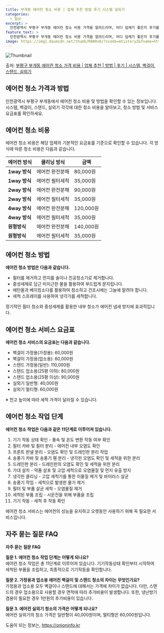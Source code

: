```yaml
---
title: 부개동 에어컨 청소 비용 | 업체 추천 방법 후기 시스템 실외기
categories:
  - 일상
excerpt: >
  인천광역시 부평구 부개동 에어컨 청소 비용 가격을 알려드리며, 어디 업체가 좋은지 후기를 통해 알아보겠습니다. 현재 글에서는 시스템, 벽걸이, 스탠드, 실외기 각각에 대해 청소 비용이 나와 있으니 참고하시면 되겠습니다. 에어컨 분해 청소 방법 보기 👈 클릭셀프 에어컨 청소 방법 보기👈 클릭부평구 부개동 에어컨 청소 비용시스템에어컨 방식클리닝방식금액1way 방식에어컨 완전분해80,000원1way 방식에어컨 필터세척35,000원2way 방식에어컨 완전분해90,000원2way 방식에어컨 필터세척35,000원4way 방식에어컨 완전분해120,000원4way 방식에어컨 필터세척35,000원원형방식에어컨 완전분해140,000원원형방식에어컨 필터세척35,000원에어컨 청소 견적 샘플 보기 👈 클릭에어컨 냄새의 원인에..
feature_text: >
  인천광역시 부평구 부개동 에어컨 청소 비용 가격을 알려드리며, 어디 업체가 좋은지 후기를 통해 알아보겠습니다. 현재 글에서는 시스템, 벽걸이, 스탠드, 실외기 각각에 대해 청소 비용이 나와 있으니 참고하시면 되겠습니다. 에어컨 분해 청소 방법 보기 👈 클릭셀프 에어컨 청소 방법 보기👈 클릭부평구 부개동 에어컨 청소 비용시스템에어컨 방식클리닝방식금액1way 방식에어컨 완전분해80,000원1way 방식에어컨 필터세척35,000원2way 방식에어컨 완전분해90,000원2way 방식에어컨 필터세척35,000원4way 방식에어컨 완전분해120,000원4way 방식에어컨 필터세척35,000원원형방식에어컨 완전분해140,000원원형방식에어컨 필터세척35,000원에어컨 청소 견적 샘플 보기 👈 클릭에어컨 냄새의 원인에..
image: https://img1.daumcdn.net/thumb/R800x0/?scode=mtistory2&fname=https%3A%2F%2Fblog.kakaocdn.net%2Fdn%2F1miLt%2FbtsHvV4x7EB%2F0FQKfBQAGp3uQNRDR7TZM0%2Fimg.webp
---
```


![Thumbnail](https://img1.daumcdn.net/thumb/R800x0/?scode=mtistory2&fname=https%3A%2F%2Fblog.kakaocdn.net%2Fdn%2F1miLt%2FbtsHvV4x7EB%2F0FQKfBQAGp3uQNRDR7TZM0%2Fimg.webp)

<p>출처: <a href="https://onioninfo.kr/entry/%EB%B6%80%ED%8F%89%EA%B5%AC-%EB%B6%80%EA%B0%9C%EB%8F%99-%EC%97%90%EC%96%B4%EC%BB%A8-%EC%B2%AD%EC%86%8C-%EA%B0%80%EA%B2%A9-%EB%B9%84%EC%9A%A9-%EC%97%85%EC%B2%B4-%EC%B6%94%EC%B2%9C-%EB%B0%A9%EB%B2%95-%ED%9B%84%EA%B8%B0-%EC%8B%9C%EC%8A%A4%ED%85%9C-%EB%B2%BD%EA%B1%B8%EC%9D%B4-%EC%8A%A4%ED%83%A0%EB%93%9C-%EC%8B%A4%EC%99%B8%EA%B8%B0" rel="dofollow">부평구 부개동 에어컨 청소 가격 비용 | 업체 추천 | 방법 | 후기 | 시스템, 벽걸이, 스탠드, 실외기</a> </p>

## 에어컨 청소 가격과 방법

인천광역시 부평구 부개동에서 에어컨 청소 비용 및 방법을 확인할 수 있는 정보입니다. 시스템, 벽걸이, 스탠드, 실외기 각각에 대한 청소
비용을 알아보고, 청소 방법 및 서비스 요금표를 확인하세요.

## 에어컨 청소 비용

에어컨 청소 비용은 해당 업체의 기본적인 요금표를 기준으로 확인할 수 있습니다. 각 방식에 따른 청소 비용은 다음과 같습니다.

**에어컨 방식** | **클리닝 방식** | **금액**  
---|---|---  
**1way 방식** | 에어컨 완전분해 | 80,000원  
**1way 방식** | 에어컨 필터세척 | 35,000원  
**2way 방식** | 에어컨 완전분해 | 90,000원  
**2way 방식** | 에어컨 필터세척 | 35,000원  
**4way 방식** | 에어컨 완전분해 | 120,000원  
**4way 방식** | 에어컨 필터세척 | 35,000원  
**원형방식** | 에어컨 완전분해 | 140,000원  
**원형방식** | 에어컨 필터세척 | 35,000원  
  


## 에어컨 청소 방법

**에어컨 청소 방법은 다음과 같습니다.**

  * 필터를 제거하고 먼지를 솔이나 진공청소기로 제거합니다.
  * 중성세제로 담근 미지근한 물을 활용하여 부드럽게 문지립니다.
  * 에탄올과 베이킹소다를 활용하여 청소하고 건조시에는 그늘에 말려야 합니다.
  * 세척 스프레이를 사용하여 냉각기를 세척합니다.

정기적인 필터 청소와 중성세제를 활용한 내부 청소가 에어컨 냄새 방지에 효과적입니다.



## 에어컨 청소 서비스 요금표

**에어컨 청소 서비스의 요금표는 다음과 같습니다.**

  * 벽걸이 가정용(가정용): 60,000원
  * 벽걸이 가정용(업소용): 60,000원
  * 스탠드 가정용(일반): 110,000원
  * 스탠드 업소용(25평 이하): 80,000원
  * 스탠드 업소용(25평 이상): 90,000원
  * 실외기 일반형: 40,000원
  * 실외기 멀티형: 60,000원

※ 천고 높이에 따라 세척 가격이 달라질 수 있습니다.



## 에어컨 청소 작업 단계

**에어컨 청소 작업은 다음과 같은 11단계로 이루어져 있습니다.**

  1. 기기 작동 상태 확인 - 풍속 및 온도 변환 작동 여부 확인
  2. 필터 카바 및 필터 분리 - 에어컨 내부 오염도 확인
  3. 프론트 판넬 분리 - 오염도 확인 및 드레인판 분리 작업
  4. 송풍기 카바 및 송풍기 휀 분리 - 냉각핀 오염도 확인 및 세척을 위한 분리
  5. 드레인판 분리 - 드레인판의 오염도 확인 및 세척을 위한 분리
  6. 가대 설치 - 약품 살포 및 고압 세척으로 오염물질 및 먼지 유출 방지
  7. 냉각핀 클리닝 - 고압 세척기를 통한 이물질 제거 및 바이러스 살균
  8. 송풍기 작업 - 세척으로 발생한 물기 제거
  9. 필터 및 부품 살균 세척 - 오염물질 제거
  10. 세척된 부품 조립 - 시운전을 위해 부품을 조립
  11. 기기 작동 - 세척 후 작동 확인

에어컨 청소 서비스는 에어컨의 성능을 유지하고 오랫동안 사용하기 위해 꼭 필요한 서비스입니다.



## 자주 묻는 질문 FAQ

**자주 묻는 질문 FAQ**

**질문 1. 에어컨 청소 작업 단계는 어떻게 되나요?**  
에어컨 청소 작업은 총 11단계로 이루어져 있습니다. 기기작동상태 확인부터 시작하여 세척된 부품을 조립하고, 최종적으로 기기작동을
확인합니다.

**질문 2. 가정용과 업소용 에어컨 벽걸이 및 스탠드 청소의 차이는 무엇인가요?**  
가정용과 업소용 모두 벽걸이나 스탠드에 대해서는 가격에 차이가 없습니다. 다만, 스탠드의 경우 업소용으로 사용할 경우 면적에 따라 추가비용이
발생합니다. 또한, 냉난방기 겸용이 필요한 경우 1만원의 추가비용이 있습니다.

**질문 3. 에어컨 실외기 청소의 가격은 어떻게 되나요?**  
에어컨 실외기의 청소 가격은 일반형이 40,000원이며, 멀티형은 60,000원입니다.



 

도움이 되는 정보는, <a href="https://onioninfo.kr" rel="dofollow">https://onioninfo.kr</a>


